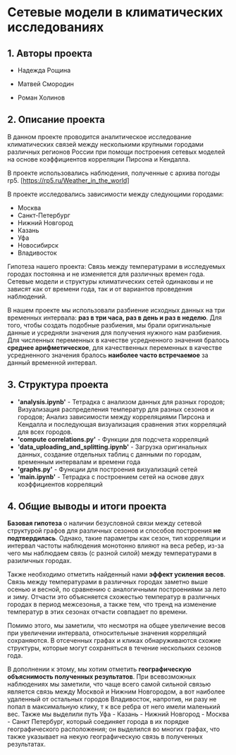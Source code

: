 # Сетевые модели в климатических исследованиях

## 1. Авторы проекта

- Надежда Рощина

- Матвей Смородин 

- Роман Холинов 

## 2. Описание проекта 
В данном проекте проводится аналитическое исследование климатических связей между несколькими крупными городами различных регионов России при помощи построения сетевых моделей на основе коэффициентов корреляции Пирсона и Кендалла.

В проекте использовались наблюдения, полученные с архива погоды rp5. [https://rp5.ru/Weather_in_the_world]

В проекте исследовались зависимости между следующими городами: 

- Москва
- Санкт-Петербург
- Нижний Новгород
- Казань
- Уфа
- Новосибирск
- Владивосток

Гипотеза нашего проекта: Связь между температурами в исследуемых городах постоянна и не изменяется для различных времен года. Сетевые модели и структуры климатических сетей одинаковы и не зависят как от времени года, так и от вариантов проведения наблюдений.

В нашем проекте мы использовали разбиение исходных данных на три временных интервала: **раз в три часа, раз в день и раз в неделю**. Для того, чтобы создать подобные разбиения, мы брали оригинальные данные и усредняли значения для получения нужного нам разбиения. Для численных переменных в качестве усредненного значения бралось **среднее арифметическое**, для качественных переменных в качестве усредненного значения бралось **наиболее часто встречаемое** за данный временной интервал. 

## 3. Структура проекта 
- **'analysis.ipynb'** - Тетрадка с анализом данных для разных городов; Визуализация распределения температур для разных сезонов и городов; Анализ зависимости между корреляциями Пирсона и Кендалла и последующая визуализация сравнения этих корреляций для всех городов.
- **'compute correlations.py'** - Функции для подсчета корреляций
- **'data_uploading_and_splitting.ipynb'** - Загрузка оригинальных данных, создание отдельных таблиц с данными по городам, временным интервалам и времени года
- **'graphs.py'** - Функции для построения визуализаций сетей
- **'main.ipynb'** - Тетрадка с построением сетей на основе двух коэффициентов корреляций
## 4. Общие выводы и итоги проекта
**Базовая гипотеза** о наличии безусловной связи между сетевой структурой графов для различных сезонов и способов построения **не подтвердилась**. Однако, такие параметры как сезон, тип корреляции и интервал частоты наблюдения монотонно влияют на веса ребер, из-за чего мы наблюдаем связь (с разной силой) между температурами в разиличных городах.

Также необходимо отметить найденный нами **эффект усиления весов**. Связь между температурами в различных городах заметно выше осенью и весной, по сравнению с аналогичными построениями за лето и зиму. Отчасти это объясняется схожестью температур в различных городах в период межсезонья, а также тем, что тренд на изменение температур в этих сезонах отчасти совпадает по времени.

Помимо этого, мы заметили, что несмотря на общее увеличение весов при увеличении интервала, относительные значения корреляций сохраняются. В отсеченных графах и кликах обнаруживаются схожие структуры, которые могут сохраняться в течение нескольких сезонов года. 

В дополнении к этому, мы хотим отметить **географическую объяснимость полученных результатов**. При всевозможных наблюдениях мы заметили, что чаще всего самой сильной связью является связь между Москвой и Нижним Новгородом, а вот наиболее удаленный от остальных городов Владивосток, напротив, ни разу не попал в максимальную клику, т к все ребра от него имели маленький вес. Также мы выделили путь Уфа - Казань - Нижний Новгород - Москва - Санкт Петербург, который соединяет города в их порядке географического расположения; он выделился во многих графах, что также указывает на некую географическую связь в полученных результатах.